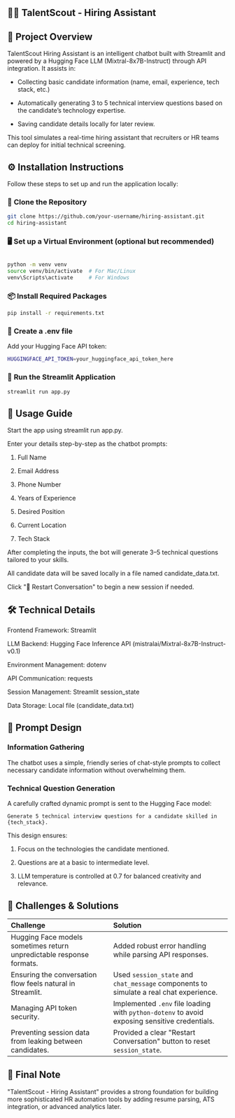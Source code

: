 ## 🧑‍💻 **TalentScout - Hiring Assistant**

## 🚀 **Project Overview**

TalentScout Hiring Assistant is an intelligent chatbot built with Streamlit and powered by a Hugging Face LLM (Mixtral-8x7B-Instruct) through API integration.
It assists in:

 - Collecting basic candidate information (name, email, experience, tech stack, etc.)

 - Automatically generating 3 to 5 technical interview questions based on the candidate’s technology expertise.

 - Saving candidate details locally for later review.

This tool simulates a real-time hiring assistant that recruiters or HR teams can deploy for initial technical screening.

## ⚙️ **Installation Instructions**

Follow these steps to set up and run the application locally:

### 🔄 **Clone the Repository**

```bash
git clone https://github.com/your-username/hiring-assistant.git
cd hiring-assistant
```
### 🖥️ **Set up a Virtual Environment (optional but recommended)**

```bash

python -m venv venv
source venv/bin/activate  # For Mac/Linux
venv\Scripts\activate     # For Windows
```
### 📦 **Install Required Packages**

```bash
pip install -r requirements.txt
```

### 🔐 **Create a .env file**
Add your Hugging Face API token:

```bash
HUGGINGFACE_API_TOKEN=your_huggingface_api_token_here
```

### 🚀 **Run the Streamlit Application**
```bash
streamlit run app.py
```

## 🎯 **Usage Guide**
Start the app using streamlit run app.py.

Enter your details step-by-step as the chatbot prompts:

1. Full Name

2. Email Address

3. Phone Number

4. Years of Experience

5. Desired Position

6. Current Location

7. Tech Stack

After completing the inputs, the bot will generate 3–5 technical questions tailored to your skills.

All candidate data will be saved locally in a file named candidate_data.txt.

Click "🔄 Restart Conversation" to begin a new session if needed.

## 🛠️ **Technical Details**
Frontend Framework: Streamlit

LLM Backend: Hugging Face Inference API (mistralai/Mixtral-8x7B-Instruct-v0.1)

Environment Management: dotenv

API Communication: requests

Session Management: Streamlit session_state

Data Storage: Local file (candidate_data.txt)

## 🧠 **Prompt Design**

###  **Information Gathering**
The chatbot uses a simple, friendly series of chat-style prompts to collect necessary candidate information without overwhelming them.

###  **Technical Question Generation**
A carefully crafted dynamic prompt is sent to the Hugging Face model:
```text
Generate 5 technical interview questions for a candidate skilled in {tech_stack}.
```
This design ensures:

1. Focus on the technologies the candidate mentioned.

2. Questions are at a basic to intermediate level.

3. LLM temperature is controlled at 0.7 for balanced creativity and relevance.

## 🚧 **Challenges & Solutions**

| **Challenge** | **Solution** |
|:--------------|:-------------|
| Hugging Face models sometimes return unpredictable response formats. | Added robust error handling while parsing API responses. |
| Ensuring the conversation flow feels natural in Streamlit. | Used `session_state` and `chat_message` components to simulate a real chat experience. |
| Managing API token security. | Implemented `.env` file loading with `python-dotenv` to avoid exposing sensitive credentials. |
| Preventing session data from leaking between candidates. | Provided a clear "Restart Conversation" button to reset `session_state`. |

## 📢  **Final Note**
"TalentScout - Hiring Assistant" provides a strong foundation for building more sophisticated HR automation tools by adding resume parsing, ATS integration, or advanced analytics later.
